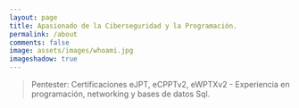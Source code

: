 ```yaml
---
layout: page
title: Apasionado de la Ciberseguridad y la Programación.
permalink: /about
comments: false
image: assets/images/whoami.jpg
imageshadow: true
---
```


> Pentester: Certificaciones eJPT, eCPPTv2, eWPTXv2 - Experiencia en programación, networking y bases de datos Sql.

<a target="_blank" href="https://github.com/Firtsmiracle" class="btn btn-dark"><i class="fab fa-github"></i></a>
<a target="_blank" href="https://twitter.com/firtsmiracle" class="btn btn-dark"><i class="fab fa-twitter"></i></a>
<span> </span>

